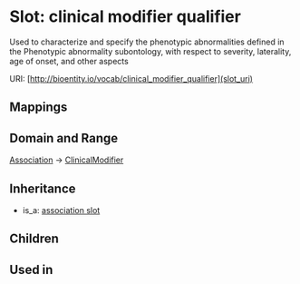 # Slot: clinical modifier qualifier


Used to characterize and specify the phenotypic abnormalities defined in the Phenotypic abnormality subontology, with respect to severity, laterality, age of onset, and other aspects

URI: [http://bioentity.io/vocab/clinical_modifier_qualifier](slot_uri)
## Mappings

## Domain and Range

[Association](Association.md) -> [ClinicalModifier](ClinicalModifier.md)
## Inheritance

 *  is_a: [association slot](association_slot.md)
## Children

## Used in

